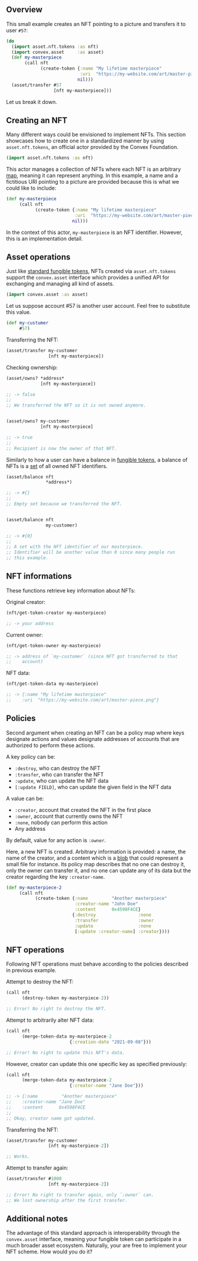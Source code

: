 ## Overview

This small example creates an NFT pointing to a picture and transfers it to user `#57`:

```clojure
(do
  (import asset.nft.tokens :as nft)
  (import convex.asset     :as asset)
  (def my-masterpiece
       (call nft
             (create-token {:name "My lifetime masterpiece"
                            :uri  "https://my-website.com/art/master-piece.png"}
                           nil)))
  (asset/transfer #57
                  [nft my-masterpiece]))
```

Let us break it down.


## Creating an NFT

Many different ways could be envisioned to implement NFTs. This section showcases how to create one in a
standardized manner by using `asset.nft.tokens`, an official actor provided by the Convex Foundation.

```clojure
(import asset.nft.tokens :as nft)
```

This actor manages a collection of NFTs where each NFT is an arbitrary [map](/cvm/data-types/map), meaning it can
represent anything. In this example, a name and a fictitious URI pointing to a picture are provided because this
is what we could like to include:

```clojure
(def my-masterpiece
     (call nft
           (create-token {:name "My lifetime masterpiece"
                          :uri  "https://my-website.com/art/master-piece.png"}
                         nil)))
```

In the context of this actor, `my-masterpiece` is an NFT identifier. However, this is an implementation detail.


## Asset operations

Just like [standard fungible tokens](/examples/fungible-token), NFTs created via `asset.nft.tokens` support the
`convex.asset` interface which provides a unified API for exchanging and managing all kind of assets.

```clojure
(import convex.asset :as asset)
```

Let us suppose account #57 is another user account. Feel free to substitute this value.

```clojure
(def my-custumer
     #57)
```

Transferring the NFT:

```clojure
(asset/transfer my-customer
                [nft my-masterpiece])
```

Checking ownership:

```clojure
(asset/owns? *address*
             [nft my-masterpiece])

;; -> false
;;
;; We transferred the NFT so it is not owned anymore.


(asset/owns? my-customer
             [nft my-masterpiece]

;; -> true
;;
;; Recipient is now the owner of that NFT.
```

Similarly to how a user can have a balance in [fungible tokens](/examples/fungible-token), a balance of NFTs
is a [set](/cvm/data-types/set) of all owned NFT identifiers.

```clojure
(asset/balance nft
               *address*)

;; -> #{}
;;
;; Empty set because we transferred the NFT.


(asset/balance nft
               my-customer)

;; -> #{0}
;;
;; A set with the NFT identifier of our masterpiece.
;; Identifier will be another value than 0 since many people run 
;; this example.
```


## NFT informations

These functions retrieve key information about NFTs:

Original creator:

```clojure
(nft/get-token-creator my-masterpiece)

;; -> your address
```

Current owner:

```clojure
(nft/get-token-owner my-masterpiece)

;; -> address of `my-customer` (since NFT got transferred to that
;;    account)
```

NFT data:

```clojure
(nft/get-token-data my-masterpiece)

;; -> {:name "My lifetime masterpiece"
;;    :uri  "https://my-website.com/art/master-piece.png"}
```


## Policies

Second argument when creating an NFT can be a policy map where keys designate actions and values designate addresses
of accounts that are authorized to perform these actions.

A key policy can be:

- `:destroy`, who can destroy the NFT
- `:transfer`, who can transfer the NFT
- `:update`, who can update the NFT data
- `[:update FIELD]`, who can update the given field in the NFT data

A value can be:

- `:creator`, account that created the NFT in the first place
- `:owner`, account that currently owns the NFT
- `:none`, nobody can perform this action
- Any address

By default, value for any action is `:owner`.

Here, a new NFT is created. Arbitrary information is provided: a name, the name of the creator, and a content which
is a [blob](/cvm/blob) that could represent a small file for instance. Its policy map describes that no one can destroy
it, only the owner can transfer it, and no one can update any of its data but the creator regarding the key `:creator-name`.

```clojure
(def my-masterpiece-2
     (call nft
           (create-token {:name         "Another masterpiece"
                          :creator-name "John Doe"
                          :content      0x4598F4CE}
                         {:destroy                :none
                          :transfer               :owner
                          :update                 :none
                          [:update :creator-name] :creator})))
```


## NFT operations

Following NFT operations must behave according to the policies described in previous example.

Attempt to destroy the NFT:

```clojure
(call nft
      (destroy-token my-masterpiece-2))

;; Error! No right to destroy the NFT.
```

Attempt to arbitrarily alter NFT data:

```clojure
(call nft
      (merge-token-data my-masterpiece-2
                        {:creation-date "2021-09-08"}))

;; Error! No right to update this NFT's data.
```

However, creator can update this one specific key as specified previously:

```clojure
(call nft
      (merge-token-data my-masterpiece-2
                        {:creator-name "Jane Doe"}))

;; -> {:name         "Another masterpiece"
;;    :creator-name "Jane Doe"
;;    :content      0x4598F4CE
;;
;; Okay, creator name got updated.
```

Transferring the NFT:

```clojure
(asset/transfer my-customer
                [nft my-masterpiece-2])

;; Works.
```

Attempt to transfer again:

```clojure
(asset/transfer #1000
                [nft my-masterpiece-2])

;; Error! No right to transfer again, only `:owner` can.
;; We lost ownership after the first transfer.
```


## Additional notes

The advantage of this standard approach is interoperability through the `convex.asset` interface, meaning your fungible
token can participate in a much broader asset ecosystem. Naturally, your are free to implement your NFT scheme. How would
you do it?
